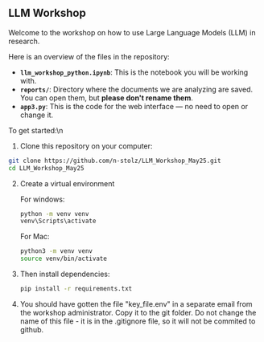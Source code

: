 ## LLM Workshop

Welcome to the workshop on how to use Large Language Models (LLM) in research.

Here is an overview of the files in the repository:

- **`llm_workshop_python.ipynb`**: This is the notebook you will be working with.
- **`reports/`**: Directory where the documents we are analyzing are saved. You can open them, but **please don't rename them**.
- **`app3.py`**: This is the code for the web interface — no need to open or change it.


To get started:\n
1. Clone this repository on your computer: 

 
```bash
git clone https://github.com/n-stolz/LLM_Workshop_May25.git
cd LLM_Workshop_May25
```


2. Create a virtual environment

    For windows:
    ```bash
    python -m venv venv
    venv\Scripts\activate
    ```


    For Mac:
    ```bash
    python3 -m venv venv
    source venv/bin/activate
    ```

3. Then install dependencies:
    ```bash
    pip install -r requirements.txt
    ```

4. You should have gotten the file "key_file.env" in a separate email from the workshop administrator. Copy it to the git folder. Do not change the name of this file - it is in the .gitignore file, so it will not be commited to github.
